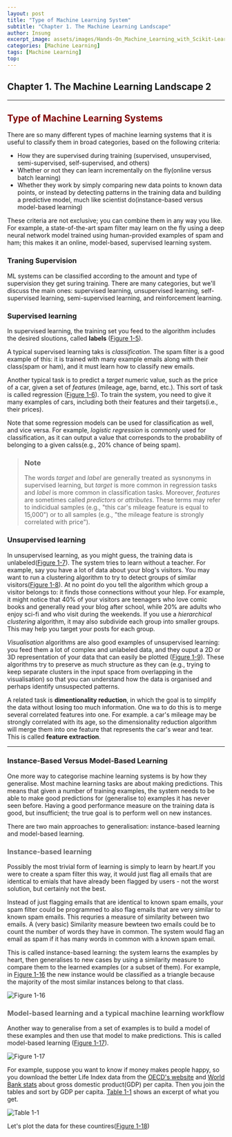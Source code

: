 ```yaml
---
layout: post
title: "Type of Machine Learning System"
subtitle: "Chapter 1. The Machine Learning Landscape"
author: Insung
excerpt_image: assets/images/Hands-On_Machine_Learning_with_Scikit-Learn_Keras_and_Tensorflow_-_Aurelien_Geron.jpg
categories: [Machine Learning]
tags: [Machine Learning]
top:
---
```

## Chapter 1. The Machine Learning Landscape 2
---

## <span style="color:#800000">Type of Machine Learning Systems</span>
There are so many different types of machine learning systems that it is useful to classify them in broad categories, based on the following criteria:

- How they are supervised during training (supervised, unsupervised, semi-supervised, self-supervised, and others)
- Whether or not they can learn incrementally on the fly(online versus batch learning)
- Whether they work by simply comparing new data points to known data points, or instead by detecting patterns in the training data and building a predictive model, much like scientist do(instance-based versus model-based learning)

These criteria are not exclusive; you can combine them in any way you like. For example, a state-of-the-art spam filter may learn on the fly using a deep neural network model trained using human-provided examples of spam and ham; this makes it an online, model-based, supervised learning system.

### Traning Supervision
ML systems can be classified according to the amount and type of supervision they get suring training. There are many categories, but we'll discuss the main ones: supervised learning, unsupervised learning, self-supervised learning, semi-supervised learning, and reinforcement learning.

### Supervised learning
In supervised learning, the training set you feed to the algorithm includes the desired sloutions, called **labels** ([Figure 1-5]()).

A typical supervised learning taks is *classification*. The spam filter is a good example of this: it is trained with many example emails along with their class(spam or ham), and it must learn how to classify new emails.

Another typical task is to predict a *target* numeric value, such as the price of a car, given a set of *features* (mileage, age, barnd, etc.). This sort of task is called regression ([Figure 1-6]()). To train the system, you need to give it many examples of cars, including both their features and their targets(i.e., their prices).

Note that some regression models can be used for classification as well, and vice versa. For example, *logistic regression* is commonly used for classification, as it can output a value that corresponds to the probability of belonging to a given calss(e.g., 20% chance of being spam).

> ### Note
> The words *target* and *label* are generally treated as sysnonyms in supervised learning, but *target* is more common in regression tasks and *label* is more common in classification tasks. Moreover, *features* are sometimes called *predictors* or *attributes*. These terms may refer to indicidual samples (e.g., "this car's mileage feature is equal to 15,000") or to all samples (e.g., "the mileage feature is strongly correlated with price").

### Unsupervised learning
In unsupervised learning, as you might guess, the training data is unlabeled([Figure 1-7]()). The system tries to learn without a teacher. For example, say you have a lot of data about your blog's visitors. You may want to run a clustering algorithm to try to detect groups of similar visitors([Figure 1-8]()). At no point do you tell the algorithm which group a visitor belongs to: it finds those connections without your hlep. For example, it might notice that 40% of your visitors are teenagers who love comic books and generally read your blog after school, while 20% are adults who enjoy sci-fi and who visit during the weekends. If you use a *hierarchical clustering* algorithm, it may also subdivide each group into smaller groups. This may help you target your posts for each group.


*Visualisation* algorithms are also good examples of unsupervised learning: you feed them a lot of complex and unlabeled data, and they ouput a 2D or 3D representation of your data that can easily be plotted ([Figure 1-9]()). These algorithms try to preserve as much structure as they can (e.g., trying to keep separate clusters in the input space from overlapping in the visualisation) so that you can understand how the data is organised and perhaps identify unsuspected patterns.

A related task is **dimentionality reduction**, in which the goal is to simplify the data without losing too much information. One wa to do this is to merge several correlated features into one. For example. a car's mileage may be strongly correlated with its age, so the dimensionality reduction algorithm will merge them into one feature that represents the car's wear and tear. This is called **feature extraction**.


---

### Instance-Based Versus Model-Based Learning
One more way to categorise machine learning systems is by how they generalise. Most machine learning tasks are about making predictions. This means that given a number of training examples, the system needs to be able to make good predictions for (generalise to) examples it has never seen before. Having a good performance measure on the training data is good, but insufficient; the true goal is to perform well on new instances.

There are two main approaches to generalisation: instance-based learning and model-based learning.

### <span style="color:#666666">Instance-based learning</span>
Possibly the most trivial form of learning is simply to learn by heart.If you were to create a spam filter this way, it would just flag all emails that are identical to emials that have already been flagged by users - not the worst solution, but certainly not the best.

Instead of just flagging emails that are identical to known spam emails, your spam filter could be programmed to also flag emails that are very similar to known spam emails. This requries a measure of similarity between two emails. A (very basic) Similarity measure bewteen two emails could be to count the number of words they have in common. The system would flag an email as spam if it has many words in common with a known spam email.

This is called instance-based learning: the system learns the examples by heart, then generalises to new cases by using a similarity measure to compare them to the learned examples (or a subset of them). For example, in [Figure 1-16]() the new instance would be classified as a triangle because the majority of the most similar instances belong to that class. 

![Figure 1-16](https://github.com/user-attachments/assets/53e71d73-b5a5-48da-bbe2-ab8387f99479)

### <span style="color:#666666">Model-based learning and a typical machine learning workflow</span>
Another way to generalise from a set of examples is to build a model of these examples and then use that model to make predictions. This is called model-based learning ([Figure 1-17]()).

![Figure 1-17](https://github.com/user-attachments/assets/2e353aa4-63c0-41ce-a2cb-37afeaa3f8d9)

For example, suppose you want to know if money makes people happy, so you download the better Life Index data from the [OECD's website]() and [World Bank stats]() about gross domestic product(GDP) per capita. Then you join the tables and sort by GDP per capita. [Table 1-1]() shows an excerpt of what you get.

![Table 1-1](https://github.com/user-attachments/assets/526d5f44-56d0-4365-8139-9ff0c2cad2ff)

Let's plot the data for these countires([Figure 1-18]())